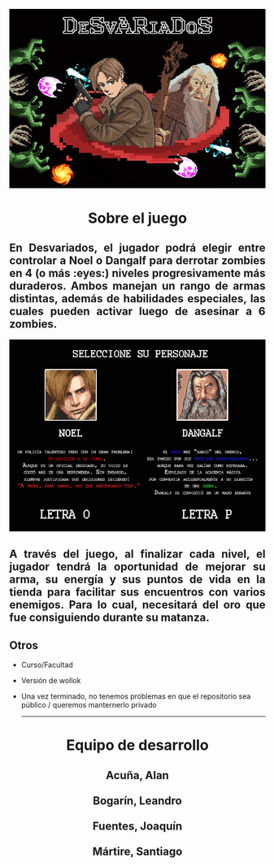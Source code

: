 <p align="center"> 
  <img src="assets/MenuReadMe.png">
</p>


<!-- ## Capturas -->
<h1 align="center"> Sobre el juego </h1> 

<h2 align="justify"> 
  En Desvariados, el jugador podrá elegir entre controlar a Noel o Dangalf para derrotar zombies en 4 (o más :eyes:)
  niveles progresivamente más duraderos. Ambos manejan un rango de armas distintas, además de habilidades especiales, las 
  cuales pueden activar luego de asesinar a 6 zombies. 
</h2>

<p align="center"> 
  <img src="assets/Seleccion-de--Personaje.png">
</p>

<h2 align="justify"> 
  A través del juego, al finalizar cada nivel, el jugador tendrá la oportunidad de mejorar su arma, su energía y sus puntos
  de vida en la tienda para facilitar sus encuentros con varios enemigos. Para lo cual, necesitará del oro que fue consiguiendo
  durante su matanza.
</h2>

## Otros

- Curso/Facultad
- Versión de wollok
- Una vez terminado, no tenemos problemas en que el repositorio sea público / queremos manternerlo privado

  -----

<h1 align="center"> Equipo de desarrollo </h1>

<h2 align="center">
  Acuña, Alan </br>
  </br>
  Bogarín, Leandro </br>
  </br>
  Fuentes, Joaquín </br>
  </br>
  Mártire, Santiago </br>
  </br>
</h2>

